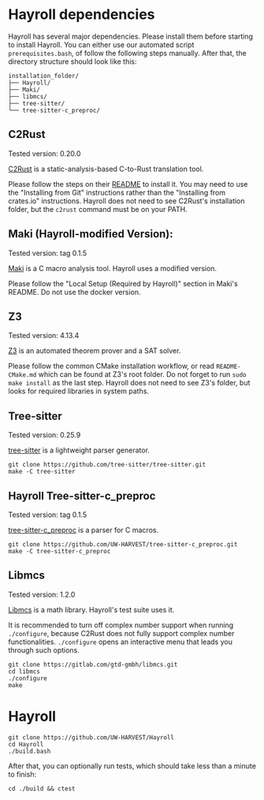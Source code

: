 # Hayroll dependencies

Hayroll has several major dependencies. Please install them before starting to install Hayroll.
You can either use our automated script `prerequisites.bash`, of follow the following steps manually. 
After that, the directory structure should look like this:

```
installation_folder/
├── Hayroll/
├── Maki/
├── libmcs/
├── tree-sitter/
└── tree-sitter-c_preproc/
```

## C2Rust

Tested version: 0.20.0

[C2Rust](https://github.com/immunant/c2rust) is a static-analysis-based C-to-Rust translation tool.

Please follow the steps on their [README](https://github.com/immunant/c2rust/blob/master/README.md#installation) to install it.  You may need to use the "Installing from Git" instructions rather than the "Installing from crates.io" instructions.  Hayroll does not need to see C2Rust's installation folder, but the `c2rust` command must be on your PATH.

## Maki (Hayroll-modified Version):

Tested version: tag 0.1.5

[Maki](https://github.com/UW-HARVEST/Maki) is a C macro analysis tool. Hayroll uses a modified version.

Please follow the "Local Setup (Required by Hayroll)" section in Maki's README. Do not use the docker version. 

## Z3

Tested version: 4.13.4

[Z3](https://github.com/Z3Prover/z3) is an automated theorem prover and a SAT solver.

Please follow the common CMake installation workflow, or read `README-CMake.md` which can be found at Z3's root folder. Do not forget to run `sudo make install` as the last step. Hayroll does not need to see Z3's folder, but looks for required libraries in system paths.

## Tree-sitter

Tested version: 0.25.9

[tree-sitter](https://github.com/tree-sitter/tree-sitter) is a lightweight parser generator.

```
git clone https://github.com/tree-sitter/tree-sitter.git
make -C tree-sitter
```

## Hayroll Tree-sitter-c_preproc

Tested version: tag 0.1.5

[tree-sitter-c_preproc](https://github.com/UW-HARVEST/tree-sitter-c_preproc) is a parser for C macros.

```
git clone https://github.com/UW-HARVEST/tree-sitter-c_preproc.git
make -C tree-sitter-c_preproc
```

## Libmcs

Tested version: 1.2.0

[Libmcs](https://gitlab.com/gtd-gmbh/libmcs) is a math library. Hayroll's test suite uses it.

It is recommended to turn off complex number support when running `./configure`, because C2Rust does not fully support complex number functionalities. `./configure` opens an interactive menu that leads you through such options. 

```
git clone https://gitlab.com/gtd-gmbh/libmcs.git
cd libmcs
./configure
make
```

# Hayroll

```
git clone https://github.com/UW-HARVEST/Hayroll
cd Hayroll
./build.bash
```

After that, you can optionally run tests, which should take less than a minute to finish:

```
cd ./build && ctest
```
